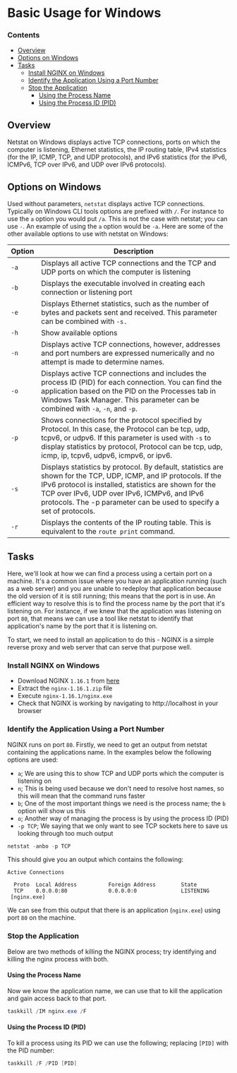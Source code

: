 <!--PROPS
{
    "estTime": 15,
    "software": [
        {
            "name": "nginx",
            "version": "1.16.1",
            "platform": "windows"
        }
    ]
}
-->
# Basic Usage for Windows
<!--TOC_START-->
### Contents
- [Overview](#overview)
- [Options on Windows](#options-on-windows)
- [Tasks](#tasks)
	- [Install NGINX on Windows](#install-nginx-on-windows)
	- [Identify the Application Using a Port Number](#identify-the-application-using-a-port-number)
	- [Stop the Application](#stop-the-application)
		- [Using the Process Name](#using-the-process-name)
		- [Using the Process ID (PID)](#using-the-process-id-pid)

<!--TOC_END-->
## Overview
Netstat on Windows displays active TCP connections, ports on which the computer is listening, Ethernet statistics, the IP routing table, IPv4 statistics (for the IP, ICMP, TCP, and UDP protocols), and IPv6 statistics (for the IPv6, ICMPv6, TCP over IPv6, and UDP over IPv6 protocols).
## Options on Windows
Used without parameters, `netstat` displays active TCP connections.
Typically on Windows CLI tools options are prefixed with `/`.
For instance to use the `a` option you would put `/a`.
This is not the case with netstat; you can use `-`.
An example of using the `a` option would be `-a`.
Here are some of the other available options to use with netstat on Windows:

| Option | Description |
|--------|-------------|
| `-a`      | Displays all active TCP connections and the TCP and UDP ports on which the computer is listening |
| `-b`      | Displays the executable involved in creating each connection or listening port |
| `-e`      | Displays Ethernet statistics, such as the number of bytes and packets sent and received. This parameter can be combined with `-s.` |
| `-h`      | Show available options |
| `-n`      | Displays active TCP connections, however, addresses and port numbers are expressed numerically and no attempt is made to determine names. |
| `-o`      | Displays active TCP connections and includes the process ID (PID) for each connection. You can find the application based on the PID on the Processes tab in Windows Task Manager. This parameter can be combined with `-a`, `-n`, and `-p`. |
| `-p` | Shows connections for the protocol specified by Protocol. In this case, the Protocol can be tcp, udp, tcpv6, or udpv6. If this parameter is used with `-s` to display statistics by protocol, Protocol can be tcp, udp, icmp, ip, tcpv6, udpv6, icmpv6, or ipv6. |
| `-s` | Displays statistics by protocol. By default, statistics are shown for the TCP, UDP, ICMP, and IP protocols. If the IPv6 protocol is installed, statistics are shown for the TCP over IPv6, UDP over IPv6, ICMPv6, and IPv6 protocols. The -p parameter can be used to specify a set of protocols. |
| `-r` | Displays the contents of the IP routing table. This is equivalent to the `route print` command. |
## Tasks
Here, we'll look at how we can find a process using a certain port on a machine.
It's a common issue where you have an application running (such as a web server) and you are unable to redeploy that application because the old version of it is still running; this means that the port is in use.
An efficient way to resolve this is to find the process name by the port that it's listening on.
For instance, if we knew that the application was listening on port `80`, that means we can use a tool like netstat to identify that application's name by the port that it is listening on.

To start, we need to install an application to do this - NGINX is a simple reverse proxy and web server that can serve that purpose well.
### Install NGINX on Windows
- Download NGINX `1.16.1` from [here](http://nginx.org/download/nginx-1.16.1.zip) 
- Extract the `nginx-1.16.1.zip` file
- Execute `nginx-1.16.1/nginx.exe`
- Check that NGINX is working by navigating to http://localhost in your browser
### Identify the Application Using a Port Number
NGINX runs on port `80`.
Firstly, we need to get an output from netstat containing the applications name.
In the examples below the following options are used:
- `a`; We are using this to show TCP and UDP ports which the computer is listening on
- `n`; This is being used because we don't need to resolve host names, so this will mean that the command runs faster
- `b`; One of the most important things we need is the process name; the `b` option will show us this
- `o`; Another way of managing the process is by using the process ID (PID)
- `-p TCP`; We saying that we only want to see TCP sockets here to save us looking through too much output
```powershell
netstat -anbo -p TCP
```
This should give you an output which contains the following:
```text
Active Connections

  Proto  Local Address          Foreign Address        State
  TCP    0.0.0.0:80             0.0.0.0:0              LISTENING
 [nginx.exe]
```
We can see from this output that there is an application (`nginx.exe`) using port `80` on the machine.
### Stop the Application
Below are two methods of killing the NGINX process; try identifying and killing the nginx process with both.
#### Using the Process Name
Now we know the application name, we can use that to kill the application and gain access back to that port.
```powershell
taskkill /IM nginx.exe /F
```
#### Using the Process ID (PID)
To kill a process using its PID we can use the following; replacing `[PID]` with the PID number:
```powershell
taskkill /F /PID [PID]
```
